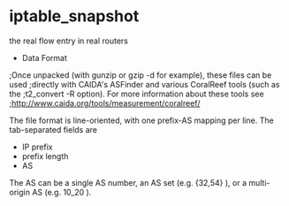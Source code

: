 # iptable_snapshot
the real flow entry in real routers
* Data Format

;Once unpacked (with gunzip or gzip -d for example), these files can be used
;directly with CAIDA's ASFinder and various CoralReef tools (such as the
;t2_convert -R option).  For more information about these tools see
;http://www.caida.org/tools/measurement/coralreef/

The file format is line-oriented, with one prefix-AS mapping per line.  The
tab-separated fields are

   * IP prefix
   * prefix length
   * AS

The AS can be a single AS number, an AS set (e.g. {32,54} ), or a multi-origin 
AS (e.g. 10_20 ).
